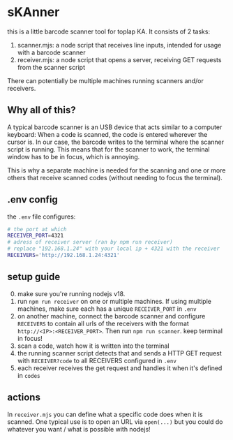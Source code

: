 # sKAnner

this is a little barcode scanner tool for toplap KA. It consists of 2 tasks:

1. scanner.mjs: a node script that receives line inputs, intended for usage with a barcode scanner
2. receiver.mjs: a node script that opens a server, receiving GET requests from the scanner script

There can potentially be multiple machines running scanners and/or receivers.

## Why all of this?

A typical barcode scanner is an USB device that acts similar to a computer keyboard: When a code is scanned, the code is entered wherever the cursor is.
In our case, the barcode writes to the terminal where the scanner script is running.
This means that for the scanner to work, the terminal window has to be in focus, which is annoying.

This is why a separate machine is needed for the scanning and one or more others that receive scanned codes (without needing to focus the terminal).

## .env config

the `.env` file configures:

```sh
# the port at which
RECEIVER_PORT=4321
# adress of receiver server (ran by npm run receiver)
# replace "192.168.1.24" with your local ip + 4321 with the receiver
RECEIVERS='http://192.168.1.24:4321'
```

## setup guide

0. make sure you're running nodejs v18.
1. run `npm run receiver` on one or multiple machines. If using multiple machines, make sure each has a unique `RECEIVER_PORT` in `.env`
2. on another machine, connect the barcode scanner and configure `RECEIVERS` to contain all urls of the receivers with the format `http://<IP>:<RECEIVER_PORT>`. Then run `npm run scanner`. keep terminal in focus!
3. scan a code, watch how it is written into the terminal
4. the running scanner script detects that and sends a HTTP GET request with `RECEIVER?code` to all RECEIVERS configured in `.env`
5. each receiver receives the get request and handles it when it's defined in `codes`

## actions

In `receiver.mjs` you can define what a specific code does when it is scanned.
One typical use is to open an URL via `open(...)` but you could do whatever you want / what is possible with nodejs!
